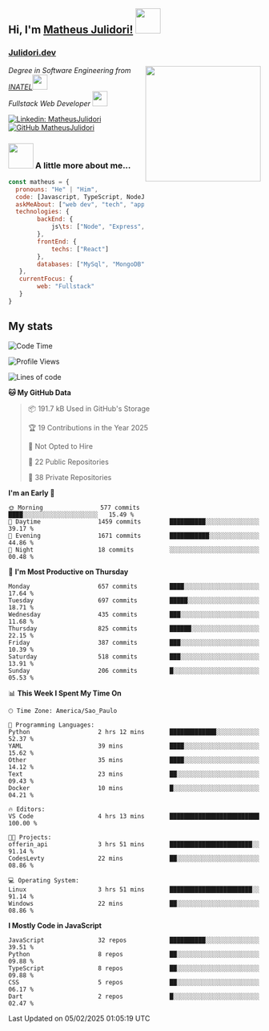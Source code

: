 <h2> Hi, I'm <a href="https://matheusjulidori.github.io" target="_blank">Matheus Julidori!</a> <img src="https://media.giphy.com/media/12oufCB0MyZ1Go/giphy.gif" width="50"></h2>
<h3><a href="https://julidori.dev/">Julidori.dev</a></h3>
<img align='right' src="https://media.giphy.com/media/3oKIPnAiaMCws8nOsE/giphy.gif" width="230" height="auto">
<p><em>Degree in Software Engineering from <a href="http://www.inatel.br" target="_blank">INATEL</a><img src="https://media.giphy.com/media/fYSnHlufseco8Fh93Z/giphy.gif" width="30"></br>
  Fullstack Web Developer <img src="https://media.giphy.com/media/WUlplcMpOCEmTGBtBW/giphy.gif" width="30">
</em></p>

[![Linkedin: MatheusJulidori](https://img.shields.io/badge/-MatheusJulidori-blue?style=flat-square&logo=Linkedin&logoColor=white&link=https://www.linkedin.com/in/MatheusJulidori/)](https://www.linkedin.com/in/MatheusJulidori/)
[![GitHub MatheusJulidori](https://img.shields.io/github/followers/matheusjulidori?label=follow&style=social)](https://github.com/MatheusJulidori)


### <img src="https://media.giphy.com/media/VgCDAzcKvsR6OM0uWg/giphy.gif" width="50"> A little more about me...  

```javascript
const matheus = {
  pronouns: "He" | "Him",
  code: [Javascript, TypeScript, NodeJS, Express, NestJS, React, MySQL, MongoDB, HTML, CSS, Python, Django, PostgreSQL],
  askMeAbout: ["web dev", "tech", "app dev", "games"],
  technologies: {
        backEnd: {
            js\ts: ["Node", "Express", "NestJS"]
        },
        frontEnd: {
            techs: ["React"]
        },
        databases: ["MySql", "MongoDB", "PostgreSQL"],
   },
   currentFocus: {
        web: "Fullstack"
   }
}
```
<h2>My stats</h2>

<!--START_SECTION:waka-->
![Code Time](http://img.shields.io/badge/Code%20Time-746%20hrs%206%20mins-blue)

![Profile Views](http://img.shields.io/badge/Profile%20Views-4-blue)

![Lines of code](https://img.shields.io/badge/From%20Hello%20World%20I%27ve%20Written-7.2%20million%20lines%20of%20code-blue)

**🐱 My GitHub Data** 

> 📦 191.7 kB Used in GitHub's Storage 
 > 
> 🏆 19 Contributions in the Year 2025
 > 
> 🚫 Not Opted to Hire
 > 
> 📜 22 Public Repositories 
 > 
> 🔑 38 Private Repositories 
 > 
**I'm an Early 🐤** 

```text
🌞 Morning                577 commits         ████░░░░░░░░░░░░░░░░░░░░░   15.49 % 
🌆 Daytime                1459 commits        ██████████░░░░░░░░░░░░░░░   39.17 % 
🌃 Evening                1671 commits        ███████████░░░░░░░░░░░░░░   44.86 % 
🌙 Night                  18 commits          ░░░░░░░░░░░░░░░░░░░░░░░░░   00.48 % 
```
📅 **I'm Most Productive on Thursday** 

```text
Monday                   657 commits         ████░░░░░░░░░░░░░░░░░░░░░   17.64 % 
Tuesday                  697 commits         █████░░░░░░░░░░░░░░░░░░░░   18.71 % 
Wednesday                435 commits         ███░░░░░░░░░░░░░░░░░░░░░░   11.68 % 
Thursday                 825 commits         ██████░░░░░░░░░░░░░░░░░░░   22.15 % 
Friday                   387 commits         ███░░░░░░░░░░░░░░░░░░░░░░   10.39 % 
Saturday                 518 commits         ███░░░░░░░░░░░░░░░░░░░░░░   13.91 % 
Sunday                   206 commits         █░░░░░░░░░░░░░░░░░░░░░░░░   05.53 % 
```


📊 **This Week I Spent My Time On** 

```text
🕑︎ Time Zone: America/Sao_Paulo

💬 Programming Languages: 
Python                   2 hrs 12 mins       █████████████░░░░░░░░░░░░   52.37 % 
YAML                     39 mins             ████░░░░░░░░░░░░░░░░░░░░░   15.62 % 
Other                    35 mins             ████░░░░░░░░░░░░░░░░░░░░░   14.12 % 
Text                     23 mins             ██░░░░░░░░░░░░░░░░░░░░░░░   09.43 % 
Docker                   10 mins             █░░░░░░░░░░░░░░░░░░░░░░░░   04.21 % 

🔥 Editors: 
VS Code                  4 hrs 13 mins       █████████████████████████   100.00 % 

🐱‍💻 Projects: 
offerin_api              3 hrs 51 mins       ███████████████████████░░   91.14 % 
CodesLevty               22 mins             ██░░░░░░░░░░░░░░░░░░░░░░░   08.86 % 

💻 Operating System: 
Linux                    3 hrs 51 mins       ███████████████████████░░   91.14 % 
Windows                  22 mins             ██░░░░░░░░░░░░░░░░░░░░░░░   08.86 % 
```

**I Mostly Code in JavaScript** 

```text
JavaScript               32 repos            ██████████░░░░░░░░░░░░░░░   39.51 % 
Python                   8 repos             ██░░░░░░░░░░░░░░░░░░░░░░░   09.88 % 
TypeScript               8 repos             ██░░░░░░░░░░░░░░░░░░░░░░░   09.88 % 
CSS                      5 repos             ██░░░░░░░░░░░░░░░░░░░░░░░   06.17 % 
Dart                     2 repos             █░░░░░░░░░░░░░░░░░░░░░░░░   02.47 % 
```




 Last Updated on 05/02/2025 01:05:19 UTC
<!--END_SECTION:waka-->
